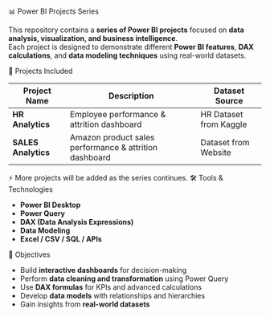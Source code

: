 📊 Power BI Projects Series

This repository contains a **series of Power BI projects** focused on **data analysis, visualization, and business intelligence**.  
Each project is designed to demonstrate different **Power BI features**, **DAX calculations**, and **data modeling techniques** using real-world datasets.

🚀 Projects Included

| Project Name              | Description                                   |  Dataset Source       |
|---------------------------|-----------------------------------------------|-----------------------|
| **HR Analytics**          | Employee performance & attrition dashboard    | HR Dataset from Kaggle| 
| **SALES Analytics**       | Amazon product sales performance & attrition dashboard    | Dataset from Website  | 

⚡ More projects will be added as the series continues.
🛠️ Tools & Technologies
- **Power BI Desktop**
- **Power Query**
- **DAX (Data Analysis Expressions)**
- **Data Modeling**
- **Excel / CSV / SQL / APIs**

🎯 Objectives
- Build **interactive dashboards** for decision-making  
- Perform **data cleaning and transformation** using Power Query  
- Use **DAX formulas** for KPIs and advanced calculations  
- Develop **data models** with relationships and hierarchies  
- Gain insights from **real-world datasets**
